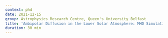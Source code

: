 ```yaml
---
context: phd
date: 2021-12-15
group: Astrophysics Research Centre, Queen's University Belfast
title: 'Ambipolar Diffusion in the Lower Solar Atmosphere: MHD Simulations of a Sunspot'
duration: 30 min
---
```

